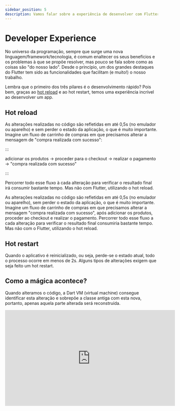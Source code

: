 ```yaml
---
sidebar_position: 5
description: Vamos falar sobre a experiência de desenvolver com Flutter
---
```


# Developer Experience

No universo da programação, sempre que surge uma nova linguagem/framework/tecnologia, é comum enaltecer os seus benefícios e os problemas à que se propõe resolver, mas pouco se fala sobre como as coisas são "do nosso lado". Desde o princípio, um dos grandes destaques do Flutter tem sido as funcionalidades que facilitam \(e muito!\) o nosso trabalho. 

Lembra que o primeiro dos três pilares é o desenvolvimento rápido? Pois bem, graças ao [hot reload](https://flutter.dev/docs/development/tools/hot-reload) e ao hot restart, temos uma experiência incrível ao desenvolver um app. 


## Hot reload

As alterações realizadas no código são refletidas em até 0,5s \(no emulador ou aparelho\) e sem perder o estado da aplicação, o que é muito importante. Imagine um fluxo de carrinho de compras em que precisamos alterar a mensagem de "compra realizada com sucesso": 

:::

adicionar os produtos -> proceder para o checkout -> realizar o pagamento -> "compra realizada com sucesso"

:::

Percorrer todo esse fluxo à cada alteração para verificar o resultado final irá consumir bastante tempo. Mas não com Flutter, utilizando o hot reload.

As alterações realizadas no código são refletidas em até 0,5s (no emulador ou aparelho), sem perder o estado da aplicação, o que é muito importante. Imagine um fluxo de carrinho de compras em que precisamos alterar a mensagem "compra realizada com sucesso", após adicionar os produtos, proceder ao checkout e realizar o pagamento. Percorrer todo esse fluxo a cada alteração para verificar o resultado final consumiria bastante tempo. Mas não com o Flutter, utilizando o hot reload.

## Hot restart

Quando o aplicativo é reinicializado, ou seja, perde-se o estado atual, todo o processo ocorre em menos de 2s. Alguns tipos de alterações exigem que seja feito um hot restart.

## Como a mágica acontece?

Quando alteramos o código, a Dart VM \(virtual machine\) consegue identificar esta alteração e sobrepõe a classe antiga com esta nova, portanto, apenas aquela parte alterada será reconstruída.

<div class="video-container">
<iframe width="560" height="315" src="https://www.youtube.com/embed/XiHGg1ZyTiQ" title="YouTube video player" frameborder="0" allow="accelerometer; autoplay; clipboard-write; encrypted-media; gyroscope; picture-in-picture" allowfullscreen></iframe>
</div>